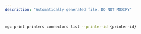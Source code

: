 ```yaml
---
description: "Automatically generated file. DO NOT MODIFY"
---
```


```bash

mgc print printers connectors list --printer-id {printer-id}

```